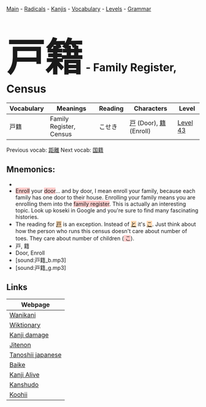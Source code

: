 <style> bigfont {font-size: 100px}</style>
[Main](../README.md) -
[Radicals](../radicals.md) -
[Kanjis](../kanjis.md) -
[Vocabulary](../vocabulary.md) -
[Levels](../levels.md) -
[Grammar](../grammar.md)
# <bigfont> 戸籍</bigfont> - Family Register, Census 

| Vocabulary | Meanings | Reading | Characters | Level |
| --- | --- | --- | --- | --- |
| 戸籍 | Family Register, Census | こせき |  [戸](../kanjis/戸.md) (Door), [籍](../kanjis/籍.md) (Enroll) | [Level 43](../levels/wk_level43.md) |

Previous vocab: [距離](距離.md) Next vocab: [国籍](国籍.md) 

## Mnemonics:

* 
* <span style="background-color:#ffcccb"> Enroll</span> your <span style="background-color:#ffcccb"> door</span>... and by door, I mean enroll your family, because each family has one door to their house. Enrolling your family means you are enrolling them into the <span style="background-color:#ffcccb"> family register</span>. This is actually an interesting topic. Look up koseki in Google and you're sure to find many fascinating histories.
* The reading for <span style="background-color:#fed8b1"> [戸](https://jisho.org/search/戸)</span> is an exception. Instead of <span style="background-color:#fed8b1"> [と](https://jisho.org/search/と)</span> it's <span style="background-color:#fed8b1"> [こ](https://jisho.org/search/こ)</span>. Just think about how the person who runs this census doesn't care about number of toes. They care about number of children (<span style="background-color:#ffcccb"> こ</span>).
* 戸, 籍
* Door, Enroll
* [sound:戸籍_b.mp3]
* [sound:戸籍_g.mp3]


## Links 

| Webpage |
| --- |
| [Wanikani          ](https://www.wanikani.com/kanji/戸籍) |
| [Wiktionary        ](https://en.wiktionary.org/wiki/戸籍) |
| [Kanji damage      ](http://www.kanjidamage.com/kanji/search?utf8=✓&q=戸籍) |
| [Jitenon           ](https://jitenon.com/kanji/戸籍) |
| [Tanoshii japanese ](https://www.tanoshiijapanese.com/dictionary/kanji.cfm?k=戸籍) |
| [Baike             ](https://baike.baidu.com/item/戸籍) |
| [Kanji Alive       ](https://app.kanjialive.com/戸籍) |
| [Kanshudo          ](https://www.kanshudo.com/searchmn?q=戸籍) |
| [Koohii            ](https://kanji.koohii.com/study/kanji/戸籍) |
